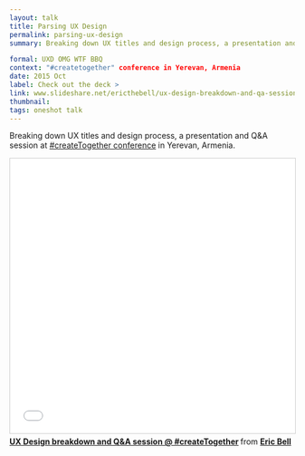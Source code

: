```yaml
---
layout: talk
title: Parsing UX Design
permalink: parsing-ux-design
summary: Breaking down UX titles and design process, a presentation and Q&A session at <a href="https://href.li/?http://www.createtogether.am/">#createTogether conference</a> in Yerevan, Armenia.

formal: UXD OMG WTF BBQ
context: "#createtogether" conference in Yerevan, Armenia
date: 2015 Oct
label: Check out the deck >
link: www.slideshare.net/ericthebell/ux-design-breakdown-and-qa-session-createtogether
thumbnail: 
tags: oneshot talk
---
```


Breaking down UX titles and design process, a presentation and Q&A session at <a href="https://href.li/?http://www.createtogether.am/">#createTogether conference</a> in Yerevan, Armenia.

<iframe src="//www.slideshare.net/slideshow/embed_code/key/JnXaSzFU2SqRox" width="595" height="485" frameborder="0" marginwidth="0" marginheight="0" scrolling="no" style="border:1px solid #CCC; border-width:1px; margin-bottom:5px; max-width: 100%;" allowfullscreen> </iframe> <div style="margin-bottom:5px"> <strong> <a href="//www.slideshare.net/ericthebell/ux-design-breakdown-and-qa-session-createtogether" title="UX Design breakdown and Q&amp;A session @ #createTogether" target="_blank">UX Design breakdown and Q&amp;A session @ #createTogether</a> </strong> from <strong><a href="//www.slideshare.net/ericthebell" target="_blank">Eric Bell</a></strong> </div>